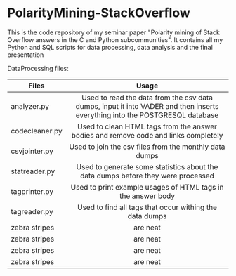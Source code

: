 # PolarityMining-StackOverflow
This is the code repository of my seminar paper "Polarity mining of Stack Overflow answers in the C and Python subcommunities".
It contains all my Python and SQL scripts for data processing, data analysis and the final presentation

DataProcessing files:

| Files         | Usage         |
| ------------- |:-------------:|
| analyzer.py   | Used to read the data from the csv data dumps, input it into VADER and then inserts everything into the POSTGRESQL database |
| codecleaner.py      | Used to clean HTML tags from the answer bodies and remove code and links completely      |
| csvjointer.py | Used to join the csv files from the monthly data dumps      |
| statreader.py | Used to generate some statistics about the data dumps before they were processed      |
| tagprinter.py | Used to print example usages of HTML tags in the answer body       |
| tagreader.py  | Used to find all tags that occur withing the data dumps      |
| zebra stripes | are neat      |
| zebra stripes | are neat      |
| zebra stripes | are neat      |
| zebra stripes | are neat      |

